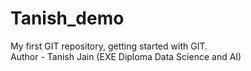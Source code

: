 # Tanish_demo
My first GIT repository, getting started with GIT.
<br>
Author - Tanish Jain (EXE Diploma Data Science and AI)
